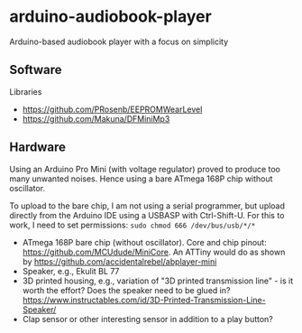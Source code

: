 # arduino-audiobook-player

Arduino-based audiobook player with a focus on simplicity

## Software

Libraries
* https://github.com/PRosenb/EEPROMWearLevel
* https://github.com/Makuna/DFMiniMp3

## Hardware

Using an Arduino Pro Mini (with voltage regulator) proved to produce too many unwanted noises. Hence using a bare ATmega 168P chip without oscillator.

To upload to the bare chip, I am not using a serial programmer, but upload directly from the Arduino IDE using a USBASP with Ctrl-Shift-U. For this to work, I need to set permissions: `sudo chmod 666 /dev/bus/usb/*/*`

* ATmega 168P bare chip (without oscillator). Core and chip pinout: https://github.com/MCUdude/MiniCore. An ATTiny would do as shown by https://github.com/accidentalrebel/abplayer-mini
* Speaker, e.g., Ekulit BL 77
* 3D printed housing, e.g., variation of "3D printed transmission line" - is it worth the effort? Does the speaker need to be glued in? https://www.instructables.com/id/3D-Printed-Transmission-Line-Speaker/
* Clap sensor or other interesting sensor in addition to a play button?
